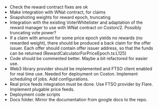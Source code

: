 - Check the reward contract fixes are ok
- Make integration with WNat contract, for claims
- Snapshoting weights for reward epoch, truncating
- Integration with the existing VoterWhitelister and adaptation of the reward manager to use with WNat contract on Coston/2. Possibly truncating vote power?
- If a claim with amount for some price epoch yields no rewards (no rewarded weight), there should be produced a back claim for the offer issuer. Each offer should contain offer issuer address, so that the funds can be returned (RewardCalculatorForPriceEpoch.ts:L125)
- Code should be commented better. Maybe a bit refactored for easier use.
- Web3 library provider should be implemented and FTSO client enabled for real time use. Needed for deployment on Coston. Implement scheduling of jobs. Add configurations.
- Real price feeds integration must be done. Use FTSO provider by Flare. Implement plugable price feeds.
- Deployment code scripts
- Docs folder. Mirror the documentation from google docs to the repo.
